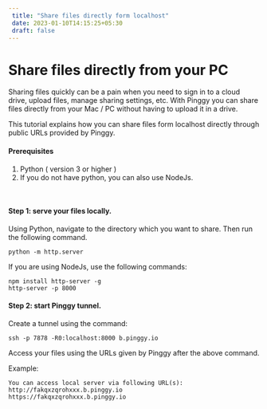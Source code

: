 ```yaml
---
 title: "Share files directly form localhost" 
 date: 2023-01-10T14:15:25+05:30 
 draft: false 
---
```



# Share files directly from your PC

Sharing files quickly can be a pain when you need to sign in to a cloud drive, upload files, manage sharing settings, etc. With Pinggy you can share files directly from your Mac / PC without having to upload it in a drive.

This tutorial explains how you can share files form localhost directly through public URLs provided by Pinggy.

#### Prerequisites

1. Python ( version 3 or higher )
2. If you do not have python, you can also use NodeJs.


<br>

#### Step 1: serve your files locally.

Using Python, navigate to the directory which you want to share. Then run the following command.
```
python -m http.server
```

If you are using NodeJs, use the following commands:
```
npm install http-server -g
http-server -p 8000
```


#### Step 2: start Pinggy tunnel.

Create a tunnel using the command:
<br>
```
ssh -p 7878 -R0:localhost:8000 b.pinggy.io
```

Access your files using the URLs given by Pinggy after the above command.

Example:
```
You can access local server via following URL(s):
http://fakqxzqrohxxx.b.pinggy.io
https://fakqxzqrohxxx.b.pinggy.io
```